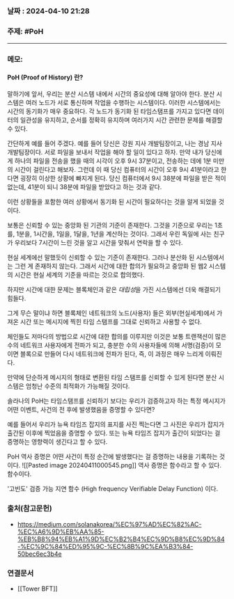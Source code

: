 
### 날짜 : 2024-04-10 21:28

### 주제: #PoH


---
### 메모:
#### PoH (Proof of History) 란?

말하기에 앞서, 우리는 분산 시스템 내에서 시간의 중요성에 대해 알아야 한다. 
분산 시스템은 여러 노드가 서로 통신하며 작업을 수행하는 시스템이다. 이러한 시스템에서는 시간의 동기화가 매우 중요하다.
각 노드가 동기화 된 타임스탬프를 가지고 있다면 데이터의 일관성을 유지하고, 순서를 정확히 유지하며 여러가지 시간 관련한 문제를 해결할 수 있다. 

간단하게 예를 들어 주겠다. 
예를 들어 당신은 강원 지사 개발팀장이고, 나는 경남 지사 개발팀장이다.
서로 파일을 보내서 작업을 해야 할 일이 있다고 하자.
만약 내가 당신에게 하나의 파일을 전송을 했을 때의 시각이 오후 9시 37분이고, 전송하는 데에 1분 미만의 시간이 걸린다고 해보자. 
그런데 이 때 당신 컴퓨터의 시간이 오후 9시 41분이라고 한다면 
굉장히 이상한 상황에 빠지게 된다. 
당신 컴퓨터에서 9시 38분에 파일을 받은 적이 없는데, 41분이 되니 38분에 파일을 받았다고 하는 것과 같다. 

이런 상황들을 포함한 여러 상황에서 동기화 된 시간이 필요하다는 것을 알게 되었을 것이다. 

보통은 신뢰할 수 있는 중앙화 된 기관의 기준이 존재한다. 
그것을 기준으로 우리는 1초를, 1분을, 1시간을, 1일을, 1달을, 1년을 계산하는 것이다. 
그래서 우린 독일에 사는 친구가 우리보다 7시간이 느린 것을 알고 시간을 맞춰서 연락을 할 수 있다.

현실 세계에선 말했듯이 신뢰할 수 있는 기준이 존재한다. 
그러나 분산화 된 시스템에서는 그런 게 존재하지 않는다. 그래서 시간에 대한 합의가 필요하고 중앙화 된 웹2 시스템의 시간은 현실 세계의 기준을 따르는 것으로 합의했다.

하지만 시간에 대한 문제는 블록체인과 같은 *대립성*을 가진 시스템에선 더욱 해결되기 힘들다.

그게 무슨 말이냐 하면 블록체인 네트워크의 노드(사용자) 들은 외부(현실세계)에서 가져온 시간 또는 메시지에 찍힌 타임 스탬프를 그대로 신뢰하고 사용할 수 없다.

체인들도 저마다의 방법으로 시간에 대한 합의를 이루지만 이것은 보통 트랜잭션이 많은 수의 네트워크 사용자에게 전파가 되고, 충분한 수의 사용자들에 의해 서명(검증)이 모이면 블록으로 만들어 다시 네트워크에 전파가 된다,
즉, 이 과정은 매우 느리게 이뤄진다.

만약에 단순하게 메시지의 형태로 변환된 타임 스탬프를 신뢰할 수 있게 된다면 분산 시스템은 엄청난 수준의 최적화가 가능해질 것이다.

솔라나의 PoH는 타임스탬프를 신뢰하기 보다는 우리가 검증하고자 하는 특정 메시지가 어떤 이벤트, 사건의 전 후에 발생했음을 증명할 수 있다면?

예를 들어서 우리가 뉴욕 타임즈 잡지의 표지를 사진 찍는다면 
그 사진은 우리가 잡지가 출간된 이후에 찍었음을 증명할 수 있다.
또는 뉴욕 타임즈 잡지가 출간이 되었다는 걸 증명하는 영향력이 생긴다고 할 수 있다.

PoH 역사 증명은
어떤 사건이 특정 순간에 발생했다는 걸 증명하는 내용을 기록하는 것이다.
![[Pasted image 20240411000545.png]]
역사 증명은 함수라고 할 수 있다.
함수이다.

'고빈도' 검증 가능 지연 함수 (High frequency Verifiable Delay Function) 이다.




### 출처(참고문헌)
-  https://medium.com/solanakorea/%EC%97%AD%EC%82%AC-%EC%A6%9D%EB%AA%85-%EB%B8%94%EB%A1%9D%EC%B2%B4%EC%9D%B8%EC%9D%84-%EC%9C%84%ED%95%9C-%EC%8B%9C%EA%B3%84-50bec6ec3b4e

### 연결문서
- [[Tower BFT]]